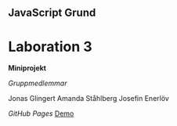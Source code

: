 ## JavaScript Grund

# Laboration 3

**Miniprojekt**

*Gruppmedlemmar*

Jonas Glingert
Amanda Ståhlberg
Josefin Enerlöv

*GitHub Pages*
[Demo](https://glingmedia.github.io/todo/)
